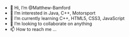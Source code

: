 - 👋 Hi, I’m @Matthew-Bamford
- 👀 I’m interested in Java, C++, Motorsport
- 🌱 I’m currently learning C++, HTML5, CSS3, JavaScript
- 💞️ I’m looking to collaborate on anything
- 📫 How to reach me ...

<!---
Matthew-Bamford/Matthew-Bamford is a ✨ special ✨ repository because its `README.md` (this file) appears on your GitHub profile.
You can click the Preview link to take a look at your changes.
--->
